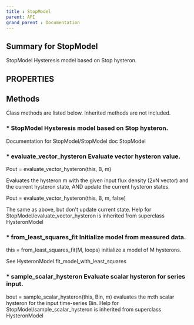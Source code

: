 ```yaml
---
title : StopModel
parent: API
grand_parent : Documentation
---
```

## Summary for StopModel
StopModel Hysteresis model based on Stop hysteron.
## PROPERTIES
## Methods
Class methods are listed below. Inherited methods are not included.
### * StopModel Hysteresis model based on Stop hysteron.
Documentation for StopModel/StopModel
doc StopModel

### * evaluate_vector_hysteron Evaluate vector hysteron value.

Pout = evaluate_vector_hysteron(this, B, m)

Evaluates the hysteron m with the given input flux density (2xN
vector) and the current hysteron state, AND update the current
hysteron states.

Pout = evaluate_vector_hysteron(this, B, m, false)

The same as above, but don't update current state.
Help for StopModel/evaluate_vector_hysteron is inherited from superclass HysteronModel

### * from_least_squares_fit Initialize model from measured data.

this = from_least_squares_fit(M, loops) initialize a model of M
hysterons.

See HysteronModel.fit_model_with_least_squares

### * sample_scalar_hysteron Evaluate scalar hysteron for series input.

bout = sample_scalar_hysteron(this, Bin, m) evaluates the m:th
scalar hysteron for the input time-series Bin.
Help for StopModel/sample_scalar_hysteron is inherited from superclass HysteronModel

